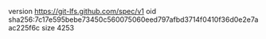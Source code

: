 version https://git-lfs.github.com/spec/v1
oid sha256:7c17e595bebe73450c560075060eed797afbd3714f0410f36d0e2e7aac225f6c
size 4253
